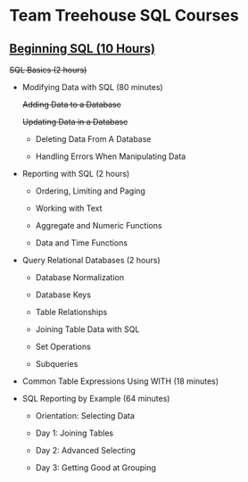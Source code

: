 # **Team Treehouse SQL Courses**

## **[Beginning SQL (10 Hours)](https://teamtreehouse.com/tracks/beginning-sql)**

~~SQL Basics (2 hours)~~

- Modifying Data with SQL (80 minutes)

    ~~Adding Data to a Database~~

    ~~Updating Data in a Database~~

    - Deleting Data From A Database

    - Handling Errors When Manipulating Data

- Reporting with SQL (2 hours)

    - Ordering, Limiting and Paging

    - Working with Text

    - Aggregate and Numeric Functions

    - Data and Time Functions

- Query Relational Databases (2 hours)

    - Database Normalization

    - Database Keys

    - Table Relationships

    - Joining Table Data with SQL

    - Set Operations

    - Subqueries

- Common Table Expressions Using WITH (18 minutes)

- SQL Reporting by Example (64 minutes)

    - Orientation: Selecting Data

    - Day 1: Joining Tables

    - Day 2: Advanced Selecting

    - Day 3: Getting Good at Grouping

